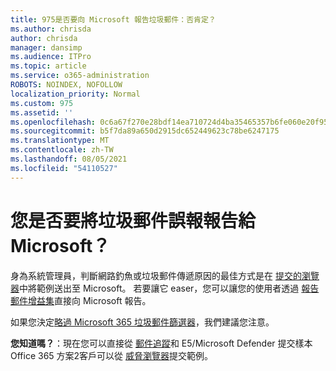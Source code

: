 ```yaml
---
title: 975是否要向 Microsoft 報告垃圾郵件：否肯定？
ms.author: chrisda
author: chrisda
manager: dansimp
ms.audience: ITPro
ms.topic: article
ms.service: o365-administration
ROBOTS: NOINDEX, NOFOLLOW
localization_priority: Normal
ms.custom: 975
ms.assetid: ''
ms.openlocfilehash: 0c6a67f270e28bdf14ea710724d4ba35465357b6fe060e20f955f7df03c663e5
ms.sourcegitcommit: b5f7da89a650d2915dc652449623c78be6247175
ms.translationtype: MT
ms.contentlocale: zh-TW
ms.lasthandoff: 08/05/2021
ms.locfileid: "54110527"
---
```

# <a name="would-you-like-to-report-a-spam-false-positive-to-microsoft"></a>您是否要將垃圾郵件誤報報告給 Microsoft？

身為系統管理員，判斷網路釣魚或垃圾郵件傳遞原因的最佳方式是在 [提交的瀏覽器](https://protection.office.com/reportsubmission)中將範例送出至 Microsoft。 若要讓它 easer，您可以讓您的使用者透過 [報告郵件增益集](https://appsource.microsoft.com/product/office/WA104381180?src=office&tab=Overview)直接向 Microsoft 報告。

如果您決定[略過 Microsoft 365 垃圾郵件篩選器](/exchange/troubleshoot/antispam/cautions-against-bypassing-spam-filters)，我們建議您注意。

**您知道嗎？**：現在您可以直接從 [郵件追蹤](https://protection.office.com/messagetrace)和 E5/Microsoft Defender 提交樣本 Office 365 方案2客戶可以從 [威脅瀏覽器](/microsoft-365/security/office-365-security/threat-explorer)提交範例。
